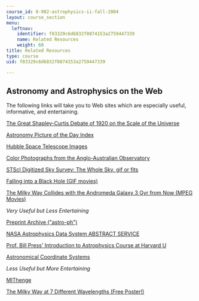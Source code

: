 ```yaml
---
course_id: 8-902-astrophysics-ii-fall-2004
layout: course_section
menu:
  leftnav:
    identifier: f03329c6d6832f0874153a2759447339
    name: Related Resources
    weight: 60
title: Related Resources
type: course
uid: f03329c6d6832f0874153a2759447339

---
```


Astronomy and Astrophysics on the Web
-------------------------------------

The following links will take you to Web sites which are especially useful, informative, and entertaining.

[The Great Shapley-Curtis Debate of 1920 on the Scale of the Universe](http://antwrp.gsfc.nasa.gov/diamond_jubilee/debate20.html)

[Astronomy Picture of the Day Index](http://antwrp.gsfc.nasa.gov/apod/lib/aptree.html)

[Hubble Space Telescope Images](https://hubblesite.org/images/gallery)

[Color Photographs from the Anglo-Australian Observatory](http://newt.phys.unsw.edu.au/~mgb/astroimages.html)

[STScI Digitized Sky Survey: The Whole Sky, gif or fits](http://archive.stsci.edu/cgi-bin/dss_form)

[Falling into a Black Hole (GIF movies)](https://jila.colorado.edu/~ajsh/bh/schw.html)

[The Milky Way Collides with the Andromeda Galaxy 3 Gyr from Now (MPEG Movies)](http://www.nasa.gov/mission_pages/hubble/science/milky-way-collide.html)

_Very Useful but Less Entertaining_

[Preprint Archive ("astro-ph")](http://de.arxiv.org/archive/astro-ph/)

[NASA Astrophysics Data System ABSTRACT SERVICE](http://adsabs.harvard.edu/abstract_service.html)

[Prof. Bill Press' Introduction to Astrophysics Course at Harvard U](http://www.lanl.gov/DLDSTP/ay45/ay45top.html)

[Astronomical Coordinate Systems](http://www.seds.org/~spider/spider/ScholarX/coords.html)

_Less Useful but More Entertaining_

[MIThenge](http://web.mit.edu/planning/www/mithenge.html)

[The Milky Way at 7 Different Wavelengths (Free Poster!)](http://mwmw.gsfc.nasa.gov/)